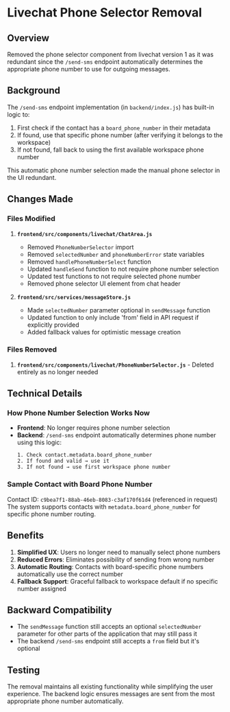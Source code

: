 # Livechat Phone Selector Removal

## Overview
Removed the phone selector component from livechat version 1 as it was redundant since the `/send-sms` endpoint automatically determines the appropriate phone number to use for outgoing messages.

## Background
The `/send-sms` endpoint implementation (in `backend/index.js`) has built-in logic to:
1. First check if the contact has a `board_phone_number` in their metadata
2. If found, use that specific phone number (after verifying it belongs to the workspace)
3. If not found, fall back to using the first available workspace phone number

This automatic phone number selection made the manual phone selector in the UI redundant.

## Changes Made

### Files Modified
1. **`frontend/src/components/livechat/ChatArea.js`**
   - Removed `PhoneNumberSelector` import
   - Removed `selectedNumber` and `phoneNumberError` state variables
   - Removed `handlePhoneNumberSelect` function
   - Updated `handleSend` function to not require phone number selection
   - Updated test functions to not require selected phone number
   - Removed phone selector UI element from chat header

2. **`frontend/src/services/messageStore.js`**
   - Made `selectedNumber` parameter optional in `sendMessage` function
   - Updated function to only include 'from' field in API request if explicitly provided
   - Added fallback values for optimistic message creation

### Files Removed
1. **`frontend/src/components/livechat/PhoneNumberSelector.js`** - Deleted entirely as no longer needed

## Technical Details

### How Phone Number Selection Works Now
- **Frontend**: No longer requires phone number selection
- **Backend**: `/send-sms` endpoint automatically determines phone number using this logic:
  ```
  1. Check contact.metadata.board_phone_number
  2. If found and valid → use it
  3. If not found → use first workspace phone number
  ```

### Sample Contact with Board Phone Number
Contact ID: `c9bea7f1-88ab-46eb-8083-c3af170f61d4` (referenced in request)
The system supports contacts with `metadata.board_phone_number` for specific phone number routing.

## Benefits
1. **Simplified UX**: Users no longer need to manually select phone numbers
2. **Reduced Errors**: Eliminates possibility of sending from wrong number
3. **Automatic Routing**: Contacts with board-specific phone numbers automatically use the correct number
4. **Fallback Support**: Graceful fallback to workspace default if no specific number assigned

## Backward Compatibility
- The `sendMessage` function still accepts an optional `selectedNumber` parameter for other parts of the application that may still pass it
- The backend `/send-sms` endpoint still accepts a `from` field but it's optional

## Testing
The removal maintains all existing functionality while simplifying the user experience. The backend logic ensures messages are sent from the most appropriate phone number automatically. 